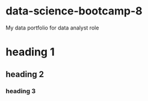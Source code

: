 # data-science-bootcamp-8
My data portfolio for data analyst role

# heading 1

## heading 2

### heading 3
